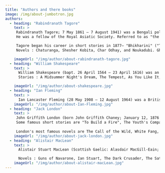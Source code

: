 ```yaml
---
title: "Authors and there books"
image: /img/about-jumbotron.jpg
authors:
  - heading: "Rabindranath Tagore"
    text: >
     Rabindranath Tagore; 7 May 1861 – 7 August 1941) was a Bengali polymath—poet, writer, playwright, composer, philosopher, social reformer and painter.He reshaped Bengali literature and music as well as Indian art with Contextual Modernism in the late 19th and early 20th centuries. Author of the "profoundly sensitive, fresh and beautiful" poetry of Gitanjali, he became in 1913 the first non-European and the first lyricist to win the Nobel Prize in Literature. 
     He was a fellow of the Royal Asiatic Society. Referred to as "the Bard of Bengal", Tagore was known by sobriquets: Gurudev, Kobiguru, Biswakobi.

     Tagore began his career in short stories in 1877— "Bhikharini" ("The Beggar Woman"), "Kabuliwala" ("The Fruitseller from Kabul", published in 1892), "Kshudita Pashan" ("The Hungry Stones") (August 1895), and "Atithi" ("The Runaway", 1895)
     Novels : Chaturanga, Shesher Kobita, Char Odhay, and Noukadubi. Ghare Baire (The Home and the World) etc.

    imageUrl: "/img/author/about-rabindranath-tagore.jpg"
  - heading: "William Shakespeare"
    text: >
      William Shakespeare (bapt. 26 April 1564 – 23 April 1616) was an English playwright, poet and actor, widely regarded as the greatest writer in the English language and the world's greatest dramatist. He is often called England's national poet and the "Bard of Avon" (or simply "the Bard"). His extant works, including collaborations, consist of some 39 plays, 154 sonnets, three long narrative poems, and a few other verses, some of uncertain authorship. His plays have been translated into every major living language and are performed more often than those of any other playwright.
      Stories : A Midsummer Night's Dream, The Tempest, As You Like It, The Winter's Tale, King Lear, Twelfth Night, Much Ado About Nothing, Romeo and Juliet etc

    imageUrl: "/img/author/about-shakespeare.jpg"
  - heading: "Ian Fleming"
    text: >
      Ian Lancaster Fleming (28 May 1908 – 12 August 1964) was a British writer, journalist and naval intelligence officer who is best known for his James Bond series of spy novels. Fleming came from a wealthy family connected to the merchant bank Robert Fleming & Co., and his father was the Member of Parliament (MP) for Henley from 1910 until his death on the Western Front in 1917. Educated at Eton, Sandhurst, and, briefly, the universities of Munich and Geneva, Fleming moved through several jobs before he started writing.
    imageUrl: "/img/author/about-Ian-Fleming.jpg"
  - heading: "Jack London"
    text: >
     John Griffith London (born John Griffith Chaney; January 12, 1876 – November 22, 1916 was an American novelist, journalist and social activist. A pioneer of commercial fiction and American magazines, he was one of the first American authors to become an international celebrity and earn a large fortune from writing. He was also an innovator in the genre that would later become known as science fiction. London's true métier was the short story ... 
     Some famous short stories are "To Build a Fire", The Youth's Companion ,  The Century Magazine  "The Law of Life etc. 
     
     London's most famous novels are The Call of the Wild, White Fang, The Sea-Wolf, The Iron Heel, and Martin Eden
    imageUrl: "/img/author/about-jack-london.jpg"
  - heading: "Alistair MacLean"
    text: >
      Alistair Stuart MacLean (Scottish Gaelic: Alasdair MacGill-Eain; 21 April 1922 – 2 February 1987) was a 20th-century Scottish novelist who wrote popular thrillers and adventure stories. Many of his novels have been adapted to film, most notably The Guns of Navarone (1957) and Ice Station Zebra (1963). In the late 1960s, encouraged by film producer Elliott Kastner, MacLean began to write original screenplays, concurrently with an accompanying novel. The most successful was the first of these, the 1968 film Where Eagles Dare, which was also a bestselling novel. MacLean also published two novels under the pseudonym Ian Stuart. His books are estimated to have sold over 150 million copies, making him one of the best-selling fiction authors of all time.

      Novels : Guns of Navarone, Ian Stuart, The Dark Crusader, The Satan Bug, The Golden Rendezvous, Ice Station Zebra,  The Satan Bug,  Where Eagles Dare etc.
    imageUrl: "/img/author/about-alistair-macLean.jpg"
---
```

